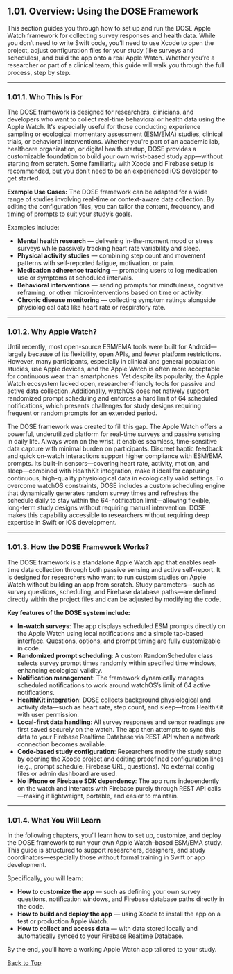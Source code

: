 


## 1.01. Overview: Using the DOSE Framework

This section guides you through how to set up and run the DOSE Apple Watch framework for collecting survey responses and health data. While you don’t need to write Swift code, you’ll need to use Xcode to open the project, adjust configuration files for your study (like surveys and schedules), and build the app onto a real Apple Watch. Whether you’re a researcher or part of a clinical team, this guide will walk you through the full process, step by step.

---

### 1.01.1. Who This Is For

The DOSE framework is designed for researchers, clinicians, and developers who want to collect real-time behavioral or health data using the Apple Watch. It's especially useful for those conducting experience sampling or ecological momentary assessment (ESM/EMA) studies, clinical trials, or behavioral interventions. Whether you're part of an academic lab, healthcare organization, or digital health startup, DOSE provides a customizable foundation to build your own wrist-based study app—without starting from scratch. Some familiarity with Xcode and Firebase setup is recommended, but you don’t need to be an experienced iOS developer to get started.

**Example Use Cases:** The DOSE framework can be adapted for a wide range of studies involving real-time or context-aware data collection. By editing the configuration files, you can tailor the content, frequency, and timing of prompts to suit your study’s goals. 

Examples include:
* **Mental health research** — delivering in-the-moment mood or stress surveys while passively tracking heart rate variability and sleep.
* **Physical activity studies** — combining step count and movement patterns with self-reported fatigue, motivation, or pain.
* **Medication adherence tracking** — prompting users to log medication use or symptoms at scheduled intervals.
* **Behavioral interventions** — sending prompts for mindfulness, cognitive reframing, or other micro-interventions based on time or activity.
* **Chronic disease monitoring** — collecting symptom ratings alongside physiological data like heart rate or respiratory rate.

---

### 1.01.2. Why Apple Watch?

Until recently, most open-source ESM/EMA tools were built for Android—largely because of its flexibility, open APIs, and fewer platform restrictions. However, many participants, especially in clinical and general population studies, use Apple devices, and the Apple Watch is often more acceptable for continuous wear than smartphones. Yet despite its popularity, the Apple Watch ecosystem lacked open, researcher-friendly tools for passive and active data collection. Additionally, watchOS does not natively support randomized prompt scheduling and enforces a hard limit of 64 scheduled notifications, which presents challenges for study designs requiring frequent or random prompts for an extended period.

The DOSE framework was created to fill this gap. The Apple Watch offers a powerful, underutilized platform for real-time surveys and passive sensing in daily life. Always worn on the wrist, it enables seamless, time-sensitive data capture with minimal burden on participants. Discreet haptic feedback and quick on-watch interactions support higher compliance with ESM/EMA prompts. Its built-in sensors—covering heart rate, activity, motion, and sleep—combined with HealthKit integration, make it ideal for capturing continuous, high-quality physiological data in ecologically valid settings. To overcome watchOS constraints, DOSE includes a custom scheduling engine that dynamically generates random survey times and refreshes the schedule daily to stay within the 64-notification limit—allowing flexible, long-term study designs without requiring manual intervention. DOSE makes this capability accessible to researchers without requiring deep expertise in Swift or iOS development.

---

### 1.01.3. How the DOSE Framework Works? 

The DOSE framework is a standalone Apple Watch app that enables real-time data collection through both passive sensing and active self-report. It is designed for researchers who want to run custom studies on Apple Watch without building an app from scratch. Study parameters—such as survey questions, scheduling, and Firebase database paths—are defined directly within the project files and can be adjusted by modifying the code.

**Key features of the DOSE system include:**

* **In-watch surveys**: The app displays scheduled ESM prompts directly on the Apple Watch using local notifications and a simple tap-based interface. Questions, options, and prompt timing are fully customizable in code.
* **Randomized prompt scheduling**: A custom RandomScheduler class selects survey prompt times randomly within specified time windows, enhancing ecological validity.
* **Notification management**: The framework dynamically manages scheduled notifications to work around watchOS’s limit of 64 active notifications.
* **HealthKit integration**: DOSE collects background physiological and activity data—such as heart rate, step count, and sleep—from HealthKit with user permission.
* **Local-first data handling**: All survey responses and sensor readings are first saved securely on the watch. The app then attempts to sync this data to your Firebase Realtime Database via REST API when a network connection becomes available.
* **Code-based study configuration**: Researchers modify the study setup by opening the Xcode project and editing predefined configuration lines (e.g., prompt schedule, Firebase URL, questions). No external config files or admin dashboard are used.
* **No iPhone or Firebase SDK dependency**: The app runs independently on the watch and interacts with Firebase purely through REST API calls—making it lightweight, portable, and easier to maintain.

---

### 1.01.4. What You Will Learn

In the following chapters, you’ll learn how to set up, customize, and deploy the DOSE framework to run your own Apple Watch–based ESM/EMA study. This guide is structured to support researchers, designers, and study coordinators—especially those without formal training in Swift or app development.

Specifically, you will learn:

* **How to customize the app** — such as defining your own survey questions, notification windows, and Firebase database paths directly in the code.
* **How to build and deploy the app** — using Xcode to install the app on a test or production Apple Watch.
* **How to collect and access data** — with data stored locally and automatically synced to your Firebase Realtime Database.

By the end, you’ll have a working Apple Watch app tailored to your study.




[Back to Top](#top)







